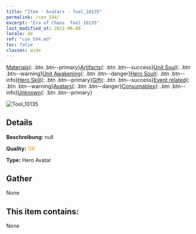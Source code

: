 ```yaml
---
title: "Item - Avatars - Tool_10135"
permalink: /con_594/
excerpt: "Era of Chaos  Tool_10135"
last_modified_at: 2021-06-08
locale: de
ref: "con_594.md"
toc: false
classes: wide
---
```

 [Materials](/ItemsDE/){: .btn .btn--primary}[Artifacts](/ItemsDE/Artifacts/){: .btn .btn--success}[Unit Soul](/ItemsDE/UnitSoul/){: .btn .btn--warning}[Unit Awakening](/ItemsDE/UnitAwakening/){: .btn .btn--danger}[Hero Soul](/ItemsDE/HeroSoul/){: .btn .btn--info}[Hero Skill](/ItemsDE/HeroSkill/){: .btn .btn--primary}[Gift](/ItemsDE/Gift/){: .btn .btn--success}[Event related](/ItemsDE/Events/){: .btn .btn--warning}[Avatars](/ItemsDE/Avatars/){: .btn .btn--danger}[Consumables](/ItemsDE/Consumables/){: .btn .btn--info}[Unknown](/ItemsDE/Unknown/){: .btn .btn--primary}

 ![Tool_10135](/images/h/h_Gem5.jpg)

## Details
 **Beschreibung:** null

 **Quality:** <span style="color: #FF8C00">OK</span>

 **Type:** Hero Avatar

## Gather

  None

## This item contains:

  None

